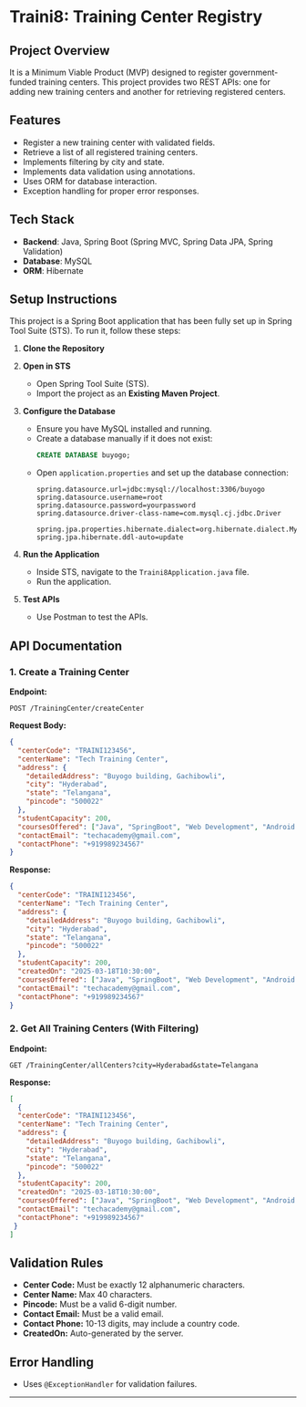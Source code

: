 
# Traini8: Training Center Registry

## Project Overview
It is a Minimum Viable Product (MVP) designed to register government-funded training centers. This project provides two REST APIs: one for adding new training centers and another for retrieving registered centers.

## Features
- Register a new training center with validated fields.
- Retrieve a list of all registered training centers.
- Implements filtering by city and state.
- Implements data validation using annotations.
- Uses ORM for database interaction.
- Exception handling for proper error responses.

## Tech Stack
- **Backend**: Java, Spring Boot (Spring MVC, Spring Data JPA, Spring Validation)
- **Database**: MySQL 
- **ORM**: Hibernate

## Setup Instructions

This project is a Spring Boot application that has been fully set up in Spring Tool Suite (STS). To run it, follow these steps:

1. **Clone the Repository**

2. **Open in STS**
   - Open Spring Tool Suite (STS).
   - Import the project as an **Existing Maven Project**.
   
3. **Configure the Database**
   - Ensure you have MySQL installed and running.
   - Create a database manually if it does not exist:
     ```sql
     CREATE DATABASE buyogo;
     ```
   - Open `application.properties` and set up the database connection:
     ```properties
     spring.datasource.url=jdbc:mysql://localhost:3306/buyogo
     spring.datasource.username=root
     spring.datasource.password=yourpassword
     spring.datasource.driver-class-name=com.mysql.cj.jdbc.Driver

     spring.jpa.properties.hibernate.dialect=org.hibernate.dialect.MySQL8Dialect
     spring.jpa.hibernate.ddl-auto=update
     ```

4. **Run the Application**
   - Inside STS, navigate to the `Traini8Application.java` file.
   - Run the application.

5. **Test APIs**
   - Use Postman to test the APIs.

## API Documentation
### 1. Create a Training Center
**Endpoint:**
```http
POST /TrainingCenter/createCenter
```
**Request Body:**
```json
{
  "centerCode": "TRAINI123456",
  "centerName": "Tech Training Center",
  "address": {
    "detailedAddress": "Buyogo building, Gachibowli",
    "city": "Hyderabad",
    "state": "Telangana",
    "pincode": "500022"
  },
  "studentCapacity": 200,
  "coursesOffered": ["Java", "SpringBoot", "Web Development", "Android Development"],
  "contactEmail": "techacademy@gmail.com",
  "contactPhone": "+919989234567"
}
```
**Response:**
```json
{
  "centerCode": "TRAINI123456",
  "centerName": "Tech Training Center",
  "address": {
    "detailedAddress": "Buyogo building, Gachibowli",
    "city": "Hyderabad",
    "state": "Telangana",
    "pincode": "500022"
  },
  "studentCapacity": 200,
  "createdOn": "2025-03-18T10:30:00",
  "coursesOffered": ["Java", "SpringBoot", "Web Development", "Android Development"],
  "contactEmail": "techacademy@gmail.com",
  "contactPhone": "+919989234567"
}

```

### 2. Get All Training Centers (With Filtering)
**Endpoint:**
```http
GET /TrainingCenter/allCenters?city=Hyderabad&state=Telangana
```
**Response:**
```json
[
  {
  "centerCode": "TRAINI123456",
  "centerName": "Tech Training Center",
  "address": {
    "detailedAddress": "Buyogo building, Gachibowli",
    "city": "Hyderabad",
    "state": "Telangana",
    "pincode": "500022"
  },
  "studentCapacity": 200,
  "createdOn": "2025-03-18T10:30:00",
  "coursesOffered": ["Java", "SpringBoot", "Web Development", "Android Development"],
  "contactEmail": "techacademy@gmail.com",
  "contactPhone": "+919989234567"
 }
]
```

## Validation Rules
- **Center Code:** Must be exactly 12 alphanumeric characters.
- **Center Name:** Max 40 characters.
- **Pincode:** Must be a valid 6-digit number.
- **Contact Email:** Must be a valid email.
- **Contact Phone:** 10-13 digits, may include a country code.
- **CreatedOn:** Auto-generated by the server.

## Error Handling
- Uses `@ExceptionHandler` for validation failures.

---



